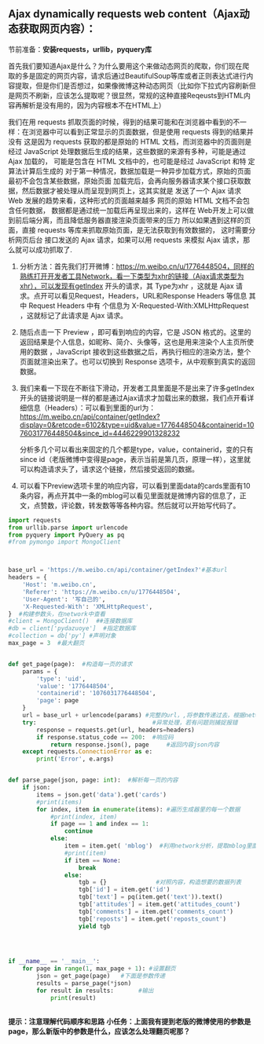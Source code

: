 ## Ajax dynamically requests web content（Ajax动态获取网页内容）：

节前准备：**安装requests，urllib，pyquery库**



首先我们要知道Ajax是什么？为什么要用这个来做动态网页的爬取，你们现在爬取的多是固定的网页内容，请求后通过BeautifulSoup等库或者正则表达式进行内容提取，但是你们是否想过，如果像微博这种动态网页（比如你下拉式内容刷新但是网页不刷新，应该怎么提取呢？很显然，常规的这种直接Reqeusts到HTML内容再解析是没有用的，因为内容根本不在HTML上）

我们在用 requests 抓取页面的时候，得到的结果可能和在浏览器中看到的不一样：在浏览器中可以看到正常显示的页面数据，但是使用 requests 得到的结果并没有 这是因为 requests 获取的都是原始的 HTML 文档，而浏览器中的页面则是经过 JavaScript 处理数据后生成的结果，这些数据的来源有多种，可能是通过 Ajax 加载的， 可能是包含在 HTML 文档中的，也可能是经过 JavaScript 和特 定算法计算后生成的 对于第一种情况，数据加载是一种异步加载方式，原始的页面最初不会包含某些数据，原始页面 加载完后，会再向服务器请求某个接口获取数据，然后数据才被处理从而呈现到网页上，这其实就是 发送了一个 Ajax 请求 Web 发展的趋势来看，这种形式的页面越来越多 网页的原始 HTML 文档不会包含任何数据， 数据都是通过统一加载后再呈现出来的，这样在 Web开发上可以做到前后端分离，而且降低服务器直接渲染页面带来的压力 所以如果遇到这样的页面，直接 requests 等库来抓取原始页面，是无法获取到有效数据的， 这时需要分析网页后台 接口发送的 Ajax 请求，如果可以用 requests 来模拟 Ajax 请求，那么就可以成功抓取了.



1. 分析方法：首先我们打开微博：https://m.weibo.cn/u/1776448504，同样的熟练打开开发者工具Network，看一下类型为xhr的链接（Ajax请求类型为xhr），可以发现有getlndex 开头的请求，其 Type为xhr ，这就是 Ajax 请求。点开可以看见Request，Headers，URL和Response Headers 等信息 其中 Request Headers 中有 个信息为 X-Requested-With:XMLHttpRequest ，这就标记了此请求是 Ajax 请求。

2. 随后点击一下 Preview ，即可看到响应的内容，它是 JSON 格式的。这里的返回结果是个人信息，如昵称、简介、头像等，这也是用来渲染个人主页所使用的数据 ，JavaScript 接收到这些数据之后，再执行相应的渲染方法，整个页面就渲染出来了。也可以切换到 Response 选项卡，从中观察到真实的返回数据。

3. 我们来看一下现在不断往下滑动，开发者工具里面是不是出来了许多getIndex开头的链接说明是一样的都是通过Ajax请求才加载出来的数据，我们点开看详细信息（Headers）：可以看到里面的url为：https://m.weibo.cn/api/container/getIndex?display=0&retcode=6102&type=uid&value=1776448504&containerid=1076031776448504&since_id=4446229901328232

   分析多几个可以看出来固定的几个都是type，value，containerid，变的只有since id（老版微博中变得是page，表示当前是第几页，原理一样），这里就可以构造请求头了，请求这个链接，然后接受返回的数据。

4. 可以看下Preview选项卡里的响应内容，可以看到里面data的cards里面有10条内容，再点开其中一条的mblog可以看见里面就是微博内容的信息了，正文，点赞数，评论数，转发数等等各种内容。然后就可以开始写代码了。

   



```python
import requests
from urllib.parse import urlencode
from pyquery import PyQuery as pq
#from pymongo import MongoClient



base_url = 'https://m.weibo.cn/api/container/getIndex?'#基本url
headers = {
    'Host': 'm.weibo.cn',
    'Referer': 'https://m.weibo.cn/u/1776448504',
    'User-Agent': '写自己的',
    'X-Requested-With': 'XMLHttpRequest',
}  #构建参数头，在network中查看
#client = MongoClient()  ##连接数据库
#db = client['pydazuoye']  #指定数据库
#collection = db['py'] #声明对象
max_page = 3  #最大翻页


def get_page(page):  #构造每一页的请求
    params = {
        'type': 'uid',
        'value': '1776448504',
        'containerid': '1076031776448504',
        'page': page
    }
    url = base_url + urlencode(params) #完整的url，,将参数传递过去，根据network发现
    try:                                 #异常处理，若有问题则捕捉报错
        response = requests.get(url, headers=headers)
        if response.status_code == 200:  #响应码
            return response.json(), page     #返回内容json内容
    except requests.ConnectionError as e:
        print('Error', e.args)


def parse_page(json, page: int):  #解析每一页的内容
    if json:
        items = json.get('data').get('cards')
        #print(items)
        for index, item in enumerate(items): #遍历生成器里的每一个数据
            #print(index, item)
            if page == 1 and index == 1:
                continue
            else:
                item = item.get( 'mblog')  #利用network分析，提取mblog里面的内容
                #print(item)
                if item == None:
                    break
                else:
                    tgb = {}              #对照内容，构造想要的数据列表
                    tgb['id'] = item.get('id')
                    tgb['text'] = pq(item.get('text')).text()
                    tgb['attitudes'] = item.get('attitudes_count')
                    tgb['comments'] = item.get('comments_count')
                    tgb['reposts'] = item.get('reposts_count')
                    yield tgb
                



if __name__ == '__main__':
    for page in range(1, max_page + 1): #设置翻页
        json = get_page(page)   #下面是参数传递
        results = parse_page(*json)
        for result in results:       #输出
            print(result)
            
```

**提示：注意理解代码顺序和思路**
**小任务：上面我有提到老版的微博使用的参数是page，那么新版中的参数是什么，应该怎么处理翻页呢那？**

